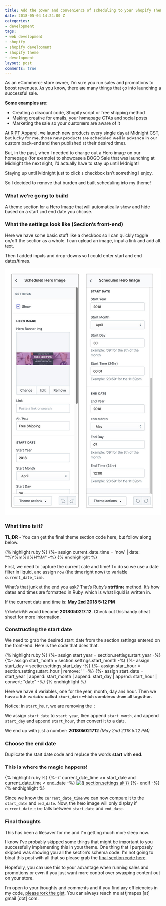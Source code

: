 ```yaml
---
title: Add the power and convenience of scheduling to your Shopify Theme using liquid
date: 2018-05-04 14:24:00 Z
categories:
- development
tags:
- web development
- shopify
- shopify development
- shopify theme
- development
layout: post
comments: true
---
```


As an eCommerce store owner, I’m sure you run sales and promotions to boost revenues. As you know, there are many things that go into launching a successful sale.

**Some examples are:**
- Creating a discount code, Shopify script or free shipping method
- Making creative for emails, your homepage CTAs and social posts
- Marketing the sale so your customers are aware of it

At [RIPT Apparel](https://www.riptapparel.com), we launch new products every single day at Midnight CST, but lucky for me, those new products are scheduled well in advance in our custom back-end and then published at their desired times.

But, in the past, when I needed to change out a Hero image on our homepage (for example) to showcase a BOGO Sale that was launching at Midnight the next night, I’d actually have to stay up until Midnight!

Staying up until Midnight just to click a checkbox isn’t something I enjoy.

So I decided to remove that burden and built scheduling into my theme!

### What we’re going to build
A theme section for a Hero Image that will automatically show and hide based on a start and end date you choose.

### What the settings look like (Section’s front-end)
Here we have some basic stuff like a checkbox so I can quickly toggle on/off the section as a whole. I can upload an image, input a link and add alt text.

Then I added inputs and drop-downs so I could enter start and end dates/times.

<img src="/images/hero-section-theme-settings.jpg" alt="my section theme settings">

### What time is it?
**TL;DR** - You can get the final theme section code here, but follow along below.

{% highlight ruby %}
{%- assign current_date_time = 'now' | date: "%Y%m%d%H%M" -%}
{% endhighlight %}

First, we need to capture the current date and time! To do so we use a date filter in liquid, and assign `now` (the time right now) to variable `current_date_time`.

What’s that junk at the end you ask? That’s Ruby’s **strftime** method. It’s how dates and times are formatted in Ruby, which is what liquid is written in.

If the current date and time is: **May 2nd 2018 5:12 PM**

`%Y%m%d%H%M` would become **2018050217:12**. Check out this handy cheat sheet for more information.

### Constructing the start date
We need to grab the desired start_date from the section settings entered on the front-end. Here is the code that does that.

{% highlight ruby %}
{%- assign start_year = section.settings.start_year -%}
{%- assign start_month = section.settings.start_month -%}
{%- assign start_day = section.settings.start_day -%}
{%- assign start_hour = section.settings.start_hour | remove: ':' -%}
{%- assign start_date = start_year | append: start_month | append: start_day | append: start_hour | convert: "date" -%}
{% endhighlight %}

Here we have 4 variables, one for the year, month, day and hour. Then we have a 5th variable called `start_date` which combines them all together.

Notice: in `start_hour`, we are removing the `:`

We assign `start_date` to `start_year`, then append `start_month`, and append `start_day` and append `start_hour`, then convert it to a date.

We end up with just a number: 
**201805021712** _(May 2nd 2018 5:12 PM)_

### Choose the end date
Duplicate the start date code and replace the words **start** with **end**.

### This is where the magic happens!
{% highlight ruby %}
{%- if current_date_time >= start_date and current_date_time < end_date -%}
  <a href="{{ section.settings.link }}">
    <img 
     src="{{ section.settings.img | img_url: '1296x', format: 'pjpg' }}" 
     alt="{{ section.settings.alt }}
     ">
  </a>
{%- endif -%}
{% endhighlight %}

Since we know the `current_date_time` we can now compare it to the `start_date` and `end_date`. Now, the hero image will only display if `current_date_time` falls between `start_date` and `end_date`.

### Final thoughts
This has been a lifesaver for me and I’m getting much more sleep now.

I know I’ve probably skipped some things that might be important to you successfully implementing this in your theme. One thing that I purposely skipped was showing you all the section’s schema code. I’m not going to bloat this post with all that so please grab the [final section code here](https://gist.github.com/tjmapes/ed95d1698324b162f595a9825687d83c).

Hopefully, you can use this to your advantage when running sales and promotions or even if you just want more control over swapping content out on your store.

I’m open to your thoughts and comments and if you find any efficiencies in my code, [please fork the gist](https://gist.github.com/tjmapes/ed95d1698324b162f595a9825687d83c). You can always reach me at tjmapes [at] gmail [dot] com.